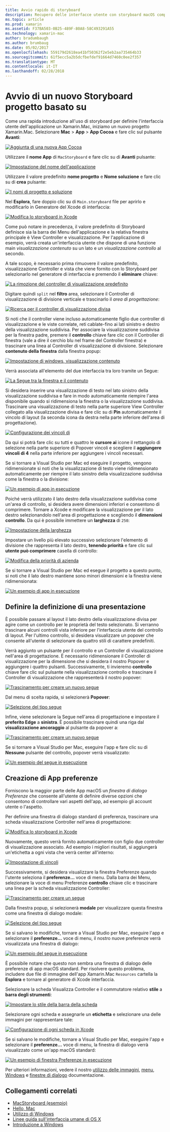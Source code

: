```yaml
---
title: Avvio rapido di storyboard
description: Recupero delle interfacce utente con storyboard macOS compilazione avviata.
ms.topic: article
ms.prod: xamarin
ms.assetid: F37BA503-0B25-489F-80A8-58C493291A55
ms.technology: xamarin-mac
author: bradumbaugh
ms.author: brumbaug
ms.date: 05/02/2017
ms.openlocfilehash: 559179d2618ea41bf50362f2e5eb2aa735464b33
ms.sourcegitcommit: 61f5ecc5a2b5dcfbefdef91664d7460c0ee2f357
ms.translationtype: MT
ms.contentlocale: it-IT
ms.lasthandoff: 02/28/2018
---
```

# <a name="starting-a-new-storyboard-based-project"></a>Avvio di un nuovo Storyboard progetto basato su

Come una rapida introduzione all'uso di storyboard per definire l'interfaccia utente dell'applicazione un Xamarin.Mac, iniziamo un nuovo progetto Xamarin.Mac. Selezionare **Mac** > **App** > **App Cocoa** e fare clic sul pulsante **Avanti**:

[ ![](quickstart-images/qs01.png "Aggiunta di una nuova App Cocoa")](quickstart-images/qs01.png)

Utilizzare il **nome App** di `MacStoryboard` e fare clic su di **Avanti** pulsante:

[ ![](quickstart-images/qs02.png "Impostazione del nome dell'applicazione")](quickstart-images/qs02.png)

Utilizzare il valore predefinito **nome progetto** e **Nome soluzione** e fare clic su di **crea** pulsante:

[ ![](quickstart-images/qs03.png "I nomi di progetto e soluzione")](quickstart-images/qs03.png)

Nel **Esplora**, fare doppio clic su di `Main.storyboard` file per aprirlo e modificarlo in Generatore del Xcode di interfaccia:

[ ![](quickstart-images/qs04.png "Modifica lo storyboard in Xcode")](quickstart-images/qs04.png)

Come può notare in precedenza, il valore predefinito di Storyboard definisce sia la barra dei Menu dell'applicazione e la relativa finestra principale è View Controller e visualizzazione. Per l'applicazione di esempio, verrà creata un'interfaccia utente che dispone di una funzione main _visualizzazione contenuto_ su un lato e un _visualizzazione controllo_ al secondo.

A tale scopo, è necessario prima rimuovere il valore predefinito, visualizzazione Controller e vista che viene fornito con lo Storyboard per selezionarlo nel generatore di interfaccia e premendo il **eliminare** chiave:

[ ![](quickstart-images/qs05.png "La rimozione del controller di visualizzazione predefinito")](quickstart-images/qs05.png)

Digitare quindi `split` nel **filtro** area, selezionare il Controller di visualizzazione di divisione verticale e trascinarlo il _area di progettazione_:

[ ![](quickstart-images/qs06.png "Ricerca per il controller di visualizzazione divisa")](quickstart-images/qs06.png)

Si noti che il controller viene incluso automaticamente figlio due controller di visualizzazione e le viste correlate, reti cablate-fino ai lati sinistro e destro della visualizzazione suddivisa. Per associare la visualizzazione suddivisa per la finestra padre, premere il **controllo** chiave fare clic con il Controller di finestra (vale a dire il cerchio blu nel frame del Controller finestra) e trascinare una linea al Controller di visualizzazione di divisione. Selezionare **contenuto della finestra** dalla finestra popup:

[ ![](quickstart-images/qs07.png "Impostazione di windows, visualizzazione contenuto")](quickstart-images/qs07.png)

Verrà associata all'elemento del due interfaccia tra loro tramite un Segue:

[ ![](quickstart-images/qs08.png "La Segue tra la finestra e il contenuto")](quickstart-images/qs08.png)

Si desidera inserire una visualizzazione di testo nel lato sinistro della visualizzazione suddivisa e fare in modo automaticamente riempire l'area disponibile quando si ridimensiona la finestra o la visualizzazione suddivisa. Trascinare una visualizzazione di testo nella parte superiore View Controller collegato alla visualizzazione divisa e fare clic su di **Pin** automaticamente il vincolo di layout (la seconda icona da destra nella parte inferiore dell'area di progettazione).

[ ![](quickstart-images/qs09.png "Configurazione dei vincoli di")](quickstart-images/qs09.png)

Da qui si potrà fare clic su tutti e quattro le **cursore ai** icone il rettangolo di selezione nella parte superiore di Popover vincoli e scegliere il **aggiungere vincoli di 4** nella parte inferiore per aggiungere i vincoli necessari.

Se si tornare a Visual Studio per Mac ed eseguire il progetto, vengono ridimensionate si noti che la visualizzazione di testo viene ridimensionato automaticamente per riempire il lato sinistro della visualizzazione suddivisa come la finestra o la divisione:

[ ![](quickstart-images/qs10.png "Un esempio di app in esecuzione")](quickstart-images/qs10.png)

Poiché verrà utilizzato il lato destro della visualizzazione suddivisa come un'area di controllo, si desidera avere dimensioni inferiori e consentono di comprimere. Tornare a Xcode e modificare la visualizzazione per il lato destro selezionandolo nell'area di progettazione e scegliendo il **dimensioni controllo**. Da qui è possibile immettere un **larghezza** di `250`:

[ ![](quickstart-images/qs11.png "Impostazione della larghezza")](quickstart-images/qs11.png)

Impostare un livello più elevato successivo selezionare l'elemento di divisione che rappresenta il lato destro, **tenendo priorità** e fare clic sul **utente può comprimere** casella di controllo:

[ ![](quickstart-images/qs12.png "Modifica della priorità di azienda")](quickstart-images/qs12.png)

Se si tornare a Visual Studio per Mac ed esegue il progetto a questo punto, si noti che il lato destro mantiene sono minori dimensioni e la finestra viene ridimensionata:

[ ![](quickstart-images/qs13.png "Un esempio di app in esecuzione")](quickstart-images/qs13.png)

<a name="Defining-a-Presentation-Segue" />

## <a name="defining-a-presentation-segue"></a>Definire la definizione di una presentazione

È possibile passare al layout il lato destro della visualizzazione divisa per agire come un controllo per le proprietà del testo selezionato. Si verranno trascinare alcuni controlli vista inferiore per l'interfaccia utente del controllo di layout. Per l'ultimo controllo, si desidera visualizzare un popover che consente all'utente di selezionare da quattro stili di carattere predefiniti.

Verrà aggiunto un pulsante per il controllo e un Controller di visualizzazione nell'area di progettazione. È necessario ridimensionare il Controller di visualizzazione per la dimensione che si desidera il nostro Popover e aggiungere i quattro pulsanti. Successivamente, ti invieremo **controllo** chiave fare clic sul pulsante nella visualizzazione controllo e trascinare il Controller di visualizzazione che rappresenterà il nostro popover:

[ ![](quickstart-images/qs14.png "Trascinamento per creare un nuovo segue")](quickstart-images/qs14.png)

Dal menu di scelta rapida, si selezionerà **Popover**: 

[ ![](quickstart-images/qs15.png "Selezione del tipo segue")](quickstart-images/qs15.png)

Infine, viene selezionare la Segue nell'area di progettazione e impostare il **preferito Edge** a **sinistra**. È possibile trascinare quindi una riga dal **visualizzazione ancoraggio** al pulsante da popover a:

[ ![](quickstart-images/qs16.png "Trascinamento per creare un nuovo segue")](quickstart-images/qs16.png)

Se si tornare a Visual Studio per Mac, eseguire l'app e fare clic su di **Nessuno** pulsante del controllo, popover verrà visualizzato:

[ ![](quickstart-images/qs17.png "Un esempio del segue in esecuzione")](quickstart-images/qs17.png)

<a name="Creating-App-Preferences" />

## <a name="creating-app-preferences"></a>Creazione di App preferenze

Forniscono la maggior parte delle App macOS un _finestra di dialogo Preferenze_ che consente all'utente di definire diverse opzioni che consentono di controllare vari aspetti dell'app, ad esempio gli account utente o l'aspetto.

Per definire una finestra di dialogo standard di preferenza, trascinare una scheda visualizzazione Controller nell'area di progettazione:

[ ![](quickstart-images/qs18.png "Modifica lo storyboard in Xcode")](quickstart-images/qs18.png)

Nuovamente, questo verrà fornito automaticamente con figlio due controller di visualizzazione associato. Ad esempio i migliori risultati, si aggiungerà un'etichetta a ogni vista che verrà center all'interno:

[ ![](quickstart-images/qs19.png "Impostazione di vincoli")](quickstart-images/qs19.png)

Successivamente, si desidera visualizzare la finestra Preferenze quando l'utente seleziona il **preferenze...**  voce di menu. Dalla barra dei Menu, selezionare la voce di menu Preferenze **controllo** chiave clic e trascinare una linea per la scheda visualizzazione Controller:

[ ![](quickstart-images/qs20.png "Trascinamento per creare un segue")](quickstart-images/qs20.png)

Dalla finestra popup, si selezionerà **modale** per visualizzare questa finestra come una finestra di dialogo modale:

[ ![](quickstart-images/qs21.png "Selezione del tipo segue")](quickstart-images/qs21.png)

Se si salvano le modifiche, tornare a Visual Studio per Mac, eseguire l'app e selezionare il **preferenze...**  voce di menu, il nostro nuove preferenze verrà visualizzata una finestra di dialogo:

[ ![](quickstart-images/qs22.png "Un esempio del segue in esecuzione")](quickstart-images/qs22.png)

È possibile notare che questo non sembra una finestra di dialogo delle preferenze di app macOS standard. Per risolvere questo problema, includere due file di immagine dell'app Xamarin.Mac `Resources` cartella la **Esplora** e tornare al generatore di Xcode interfaccia.

Selezionare la scheda Visualizza Controller e il commutatore relativo **stile** a **barra degli strumenti**: 

[ ![](quickstart-images/qs23.png "Impostare lo stile della barra della scheda")](quickstart-images/qs23.png)

Selezionare ogni scheda e assegnarle un **etichetta** e selezionare una delle immagini per rappresentare tale:

[ ![](quickstart-images/qs24.png "Configurazione di ogni scheda in Xcode")](quickstart-images/qs24.png)

Se si salvano le modifiche, tornare a Visual Studio per Mac, eseguire l'app e selezionare il **preferenze...**  voce di menu, la finestra di dialogo verrà visualizzato come un'app macOS standard:

[ ![](quickstart-images/qs25.png "Un esempio di finestra Preferenze in esecuzione")](quickstart-images/qs25.png)

Per ulteriori informazioni, vedere il nostro [utilizzo delle immagini](~/mac/app-fundamentals/image.md), [menu](~/mac/user-interface/menu.md), [Windows](~/mac/user-interface/window.md) e [finestre di dialogo](~/mac/user-interface/dialog.md) documentazione.

## <a name="related-links"></a>Collegamenti correlati

- [MacStoryboard (esempio)](https://developer.xamarin.com/samples/mac/MacStoryboard/)
- [Hello, Mac](~/mac/get-started/hello-mac.md)
- [Utilizzo di Windows](~/mac/user-interface/window.md)
- [Linee guida sull'interfaccia umane di OS X](https://developer.apple.com/library/mac/documentation/UserExperience/Conceptual/OSXHIGuidelines/)
- [Introduzione a Windows](https://developer.apple.com/library/mac/documentation/Cocoa/Conceptual/WinPanel/Introduction.html#//apple_ref/doc/uid/10000031-SW1)
